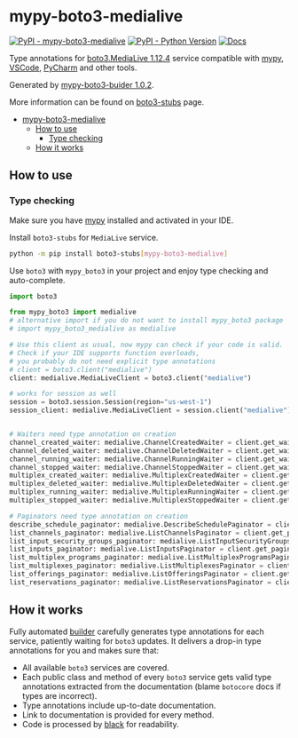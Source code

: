# mypy-boto3-medialive

[![PyPI - mypy-boto3-medialive](https://img.shields.io/pypi/v/mypy-boto3-medialive.svg?color=blue)](https://pypi.org/project/mypy-boto3-medialive)
[![PyPI - Python Version](https://img.shields.io/pypi/pyversions/mypy-boto3-medialive.svg?color=blue)](https://pypi.org/project/mypy-boto3-medialive)
[![Docs](https://img.shields.io/readthedocs/mypy-boto3-builder.svg?color=blue)](https://mypy-boto3-builder.readthedocs.io/)

Type annotations for
[boto3.MediaLive 1.12.4](https://boto3.amazonaws.com/v1/documentation/api/1.12.4/reference/services/medialive.html#MediaLive) service
compatible with [mypy](https://github.com/python/mypy), [VSCode](https://code.visualstudio.com/),
[PyCharm](https://www.jetbrains.com/pycharm/) and other tools.

Generated by [mypy-boto3-buider 1.0.2](https://github.com/vemel/mypy_boto3_builder).

More information can be found on [boto3-stubs](https://pypi.org/project/boto3-stubs/) page.

- [mypy-boto3-medialive](#mypy-boto3-medialive)
  - [How to use](#how-to-use)
    - [Type checking](#type-checking)
  - [How it works](#how-it-works)

## How to use

### Type checking

Make sure you have [mypy](https://github.com/python/mypy) installed and activated in your IDE.

Install `boto3-stubs` for `MediaLive` service.

```bash
python -m pip install boto3-stubs[mypy-boto3-medialive]
```

Use `boto3` with `mypy_boto3` in your project and enjoy type checking and auto-complete.

```python
import boto3

from mypy_boto3 import medialive
# alternative import if you do not want to install mypy_boto3 package
# import mypy_boto3_medialive as medialive

# Use this client as usual, now mypy can check if your code is valid.
# Check if your IDE supports function overloads,
# you probably do not need explicit type annotations
# client = boto3.client("medialive")
client: medialive.MediaLiveClient = boto3.client("medialive")

# works for session as well
session = boto3.session.Session(region="us-west-1")
session_client: medialive.MediaLiveClient = session.client("medialive")


# Waiters need type annotation on creation
channel_created_waiter: medialive.ChannelCreatedWaiter = client.get_waiter("channel_created")
channel_deleted_waiter: medialive.ChannelDeletedWaiter = client.get_waiter("channel_deleted")
channel_running_waiter: medialive.ChannelRunningWaiter = client.get_waiter("channel_running")
channel_stopped_waiter: medialive.ChannelStoppedWaiter = client.get_waiter("channel_stopped")
multiplex_created_waiter: medialive.MultiplexCreatedWaiter = client.get_waiter("multiplex_created")
multiplex_deleted_waiter: medialive.MultiplexDeletedWaiter = client.get_waiter("multiplex_deleted")
multiplex_running_waiter: medialive.MultiplexRunningWaiter = client.get_waiter("multiplex_running")
multiplex_stopped_waiter: medialive.MultiplexStoppedWaiter = client.get_waiter("multiplex_stopped")

# Paginators need type annotation on creation
describe_schedule_paginator: medialive.DescribeSchedulePaginator = client.get_paginator("describe_schedule")
list_channels_paginator: medialive.ListChannelsPaginator = client.get_paginator("list_channels")
list_input_security_groups_paginator: medialive.ListInputSecurityGroupsPaginator = client.get_paginator("list_input_security_groups")
list_inputs_paginator: medialive.ListInputsPaginator = client.get_paginator("list_inputs")
list_multiplex_programs_paginator: medialive.ListMultiplexProgramsPaginator = client.get_paginator("list_multiplex_programs")
list_multiplexes_paginator: medialive.ListMultiplexesPaginator = client.get_paginator("list_multiplexes")
list_offerings_paginator: medialive.ListOfferingsPaginator = client.get_paginator("list_offerings")
list_reservations_paginator: medialive.ListReservationsPaginator = client.get_paginator("list_reservations")
```

## How it works

Fully automated [builder](https://github.com/vemel/mypy_boto3_builder) carefully generates
type annotations for each service, patiently waiting for `boto3` updates. It delivers
a drop-in type annotations for you and makes sure that:

- All available `boto3` services are covered.
- Each public class and method of every `boto3` service gets valid type annotations
  extracted from the documentation (blame `botocore` docs if types are incorrect).
- Type annotations include up-to-date documentation.
- Link to documentation is provided for every method.
- Code is processed by [black](https://github.com/psf/black) for readability.